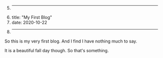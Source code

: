5.	---
6.	title: "My First Blog"
7.	date: 2020-10-22
8.	---


So this is my very first blog. And I find I have nothing much to say.

It is a beautiful fall day though. So that's something.
